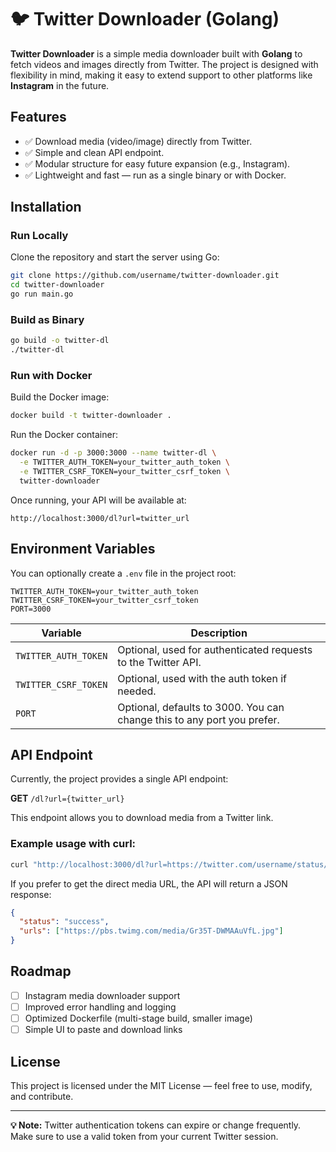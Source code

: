 # 🐦 Twitter Downloader (Golang)

**Twitter Downloader** is a simple media downloader built with **Golang** to fetch videos and images directly from Twitter. The project is designed with flexibility in mind, making it easy to extend support to other platforms like **Instagram** in the future.

## Features

- ✅ Download media (video/image) directly from Twitter.
- ✅ Simple and clean API endpoint.
- ✅ Modular structure for easy future expansion (e.g., Instagram).
- ✅ Lightweight and fast — run as a single binary or with Docker.

## Installation

### Run Locally

Clone the repository and start the server using Go:

```bash
git clone https://github.com/username/twitter-downloader.git
cd twitter-downloader
go run main.go
```

### Build as Binary

```bash
go build -o twitter-dl
./twitter-dl
```

### Run with Docker

Build the Docker image:

```bash
docker build -t twitter-downloader .
```

Run the Docker container:

```bash
docker run -d -p 3000:3000 --name twitter-dl \
  -e TWITTER_AUTH_TOKEN=your_twitter_auth_token \
  -e TWITTER_CSRF_TOKEN=your_twitter_csrf_token \
  twitter-downloader
```

Once running, your API will be available at:

```
http://localhost:3000/dl?url=twitter_url
```

## Environment Variables

You can optionally create a `.env` file in the project root:

```env
TWITTER_AUTH_TOKEN=your_twitter_auth_token
TWITTER_CSRF_TOKEN=your_twitter_csrf_token
PORT=3000
```

| Variable             | Description                                                             |
| -------------------- | ----------------------------------------------------------------------- |
| `TWITTER_AUTH_TOKEN` | Optional, used for authenticated requests to the Twitter API.           |
| `TWITTER_CSRF_TOKEN` | Optional, used with the auth token if needed.                           |
| `PORT`               | Optional, defaults to 3000. You can change this to any port you prefer. |

## API Endpoint

Currently, the project provides a single API endpoint:

**GET** `/dl?url={twitter_url}`

This endpoint allows you to download media from a Twitter link.

### Example usage with curl:

```bash
curl "http://localhost:3000/dl?url=https://twitter.com/username/status/1234567890"
```

If you prefer to get the direct media URL, the API will return a JSON response:

```json
{
  "status": "success",
  "urls": ["https://pbs.twimg.com/media/Gr35T-DWMAAuVfL.jpg"]
}
```

## Roadmap

- [ ] Instagram media downloader support
- [ ] Improved error handling and logging
- [ ] Optimized Dockerfile (multi-stage build, smaller image)
- [ ] Simple UI to paste and download links

## License

This project is licensed under the MIT License — feel free to use, modify, and contribute.

---

**💡 Note:** Twitter authentication tokens can expire or change frequently. Make sure to use a valid token from your current Twitter session.
